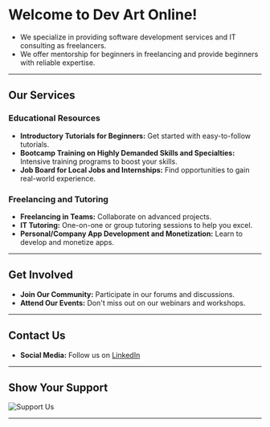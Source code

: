 # Welcome to Dev Art Online!

- We specialize in providing software development services and IT consulting as freelancers. 
- We offer mentorship for beginners in freelancing and provide beginners with reliable expertise.

---

## Our Services

### Educational Resources
- **Introductory Tutorials for Beginners:** Get started with easy-to-follow tutorials.
- **Bootcamp Training on Highly Demanded Skills and Specialties:** Intensive training programs to boost your skills.
- **Job Board for Local Jobs and Internships:** Find opportunities to gain real-world experience.

### Freelancing and Tutoring
- **Freelancing in Teams:** Collaborate on advanced projects.
- **IT Tutoring:** One-on-one or group tutoring sessions to help you excel.
- **Personal/Company App Development and Monetization:** Learn to develop and monetize apps.

---

## Get Involved
- **Join Our Community:** Participate in our forums and discussions.
- **Attend Our Events:** Don't miss out on our webinars and workshops.

---

## Contact Us
- **Social Media:** Follow us on [LinkedIn](https://www.linkedin.com/company/dev-art-online)

---

## Show Your Support
![Support Us](https://img.shields.io/badge/support-us-blue)

---
